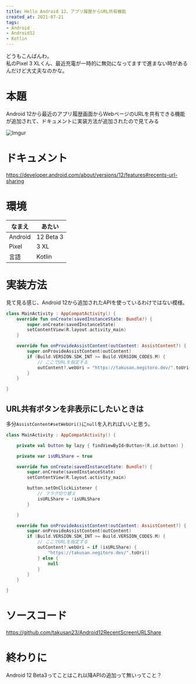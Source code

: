 ```yaml
---
title: Hello Android 12。アプリ履歴からURL共有機能
created_at: 2021-07-21
tags:
- Android
- Android12
- Kotlin
---
```

どうもこんばんわ。  
私のPixel 3 XLくん、最近充電が一時的に無効になってますで進まない時があるんだけど大丈夫なのかな。

# 本題
Android 12から最近のアプリ履歴画面からWebページのURLを共有できる機能が追加されて、ドキュメントに実装方法が追加されたので見てみる

![Imgur](https://i.imgur.com/WxaAUa0.png)

# ドキュメント
https://developer.android.com/about/versions/12/features#recents-url-sharing

# 環境
| なまえ  | あたい    |
|---------|-----------|
| Android | 12 Beta 3 |
| Pixel   | 3 XL      |
| 言語    | Kotlin    |

# 実装方法
見て見る感じ、Android 12から追加されたAPIを使っているわけではない模様。

```kotlin
class MainActivity : AppCompatActivity() {
    override fun onCreate(savedInstanceState: Bundle?) {
        super.onCreate(savedInstanceState)
        setContentView(R.layout.activity_main)
    }

    override fun onProvideAssistContent(outContent: AssistContent?) {
        super.onProvideAssistContent(outContent)
        if (Build.VERSION.SDK_INT >= Build.VERSION_CODES.M) {
            // ここでURLを指定する
            outContent?.webUri = "https://takusan.negitoro.dev/".toUri()
        }
    }

}
```

## URL共有ボタンを非表示にしたいときは
多分`AssistContent#setWebUri()`に`null`を入れればいいと思う。

```kotlin
class MainActivity : AppCompatActivity() {

    private val button by lazy { findViewById<Button>(R.id.button) }

    private var isURLShare = true

    override fun onCreate(savedInstanceState: Bundle?) {
        super.onCreate(savedInstanceState)
        setContentView(R.layout.activity_main)

        button.setOnClickListener {
            // フラグ切り替え
            isURLShare = !isURLShare
        }

    }

    override fun onProvideAssistContent(outContent: AssistContent?) {
        super.onProvideAssistContent(outContent)
        if (Build.VERSION.SDK_INT >= Build.VERSION_CODES.M) {
            // ここでURLを指定する
            outContent?.webUri = if (isURLShare) {
                "https://takusan.negitoro.dev/".toUri()
            } else {
                null
            }
        }
    }

}
```

# ソースコード
https://github.com/takusan23/Android12RecentScreenURLShare

# 終わりに
Android 12 Beta3ってことはこれ以降APIの追加って無いってこと？